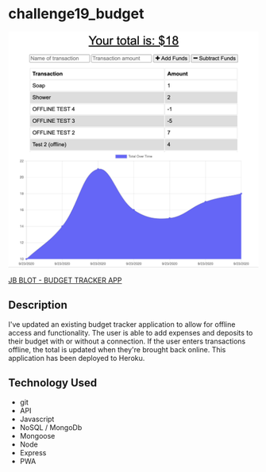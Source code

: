 # challenge19_budget

![screenshot](./public/img/screenshot.png)

[JB BLOT - BUDGET TRACKER APP](https://challenge19-budget.herokuapp.com/)

## Description
I've updated an existing budget tracker application to allow for offline access and functionality. The user is able to add expenses and deposits to their budget with or without a connection. If the user enters transactions offline, the total is updated when they're brought back online. This application has been deployed to Heroku.

## Technology Used
<ul>
<li>git</li>
<li>API</li>
<li>Javascript</li>
<li>NoSQL / MongoDb</li>
<li>Mongoose</li>
<li>Node</li>
<li>Express</li>
<li>PWA</li>